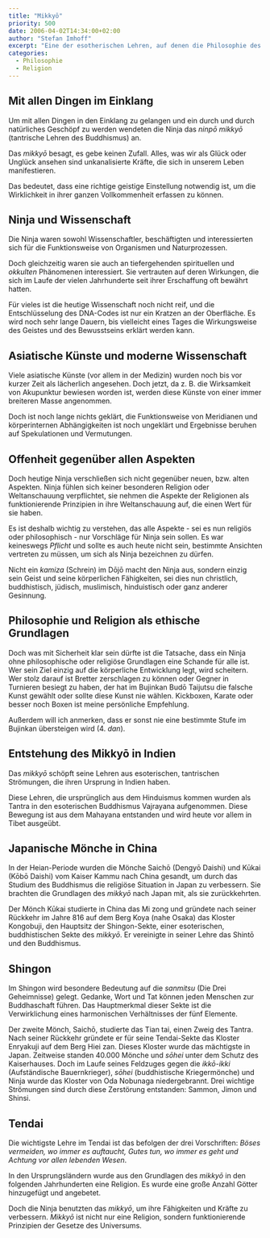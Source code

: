 ```yaml
---
title: "Mikkyō"
priority: 500
date: 2006-04-02T14:34:00+02:00
author: "Stefan Imhoff"
excerpt: "Eine der esotherischen Lehren, auf denen die Philosophie des Ninjutsu beruht, ist das Mikkyō. Entstanden in Indien, und von China aus durch japanische Mönche nach Japan gebracht, ist diese Lehre eine interessante Erweiterung für den geistigen Wachstum des Ninja."
categories:
  - Philosophie
  - Religion
---
```


## Mit allen Dingen im Einklang

Um mit allen Dingen in den Einklang zu gelangen und ein durch und durch natürliches Geschöpf zu werden wendeten die Ninja das _ninpō mikkyō_ (tantrische Lehren des Buddhismus) an.

Das _mikkyō_ besagt, es gebe keinen Zufall. Alles, was wir als Glück oder Unglück ansehen sind unkanalisierte Kräfte, die sich in unserem Leben manifestieren.

Das bedeutet, dass eine richtige geistige Einstellung notwendig ist, um die Wirklichkeit in ihrer ganzen Vollkommenheit erfassen zu können.

## Ninja und Wissenschaft

Die Ninja waren sowohl Wissenschaftler, beschäftigten und interessierten sich für die Funktionsweise von Organismen und Naturprozessen.

Doch gleichzeitig waren sie auch an tiefergehenden spirituellen und _okkulten_ Phänomenen interessiert. Sie vertrauten auf deren Wirkungen, die sich im Laufe der vielen Jahrhunderte seit ihrer Erschaffung oft bewährt hatten.

Für vieles ist die heutige Wissenschaft noch nicht reif, und die Entschlüsselung des DNA-Codes ist nur ein Kratzen an der Oberfläche. Es wird noch sehr lange Dauern, bis vielleicht eines Tages die Wirkungsweise des Geistes und des Bewusstseins erklärt werden kann.

## Asiatische Künste und moderne Wissenschaft

Viele asiatische Künste (vor allem in der Medizin) wurden noch bis vor kurzer Zeit als lächerlich angesehen. Doch jetzt, da z. B. die Wirksamkeit von Akupunktur bewiesen worden ist, werden diese Künste von einer immer breiteren Masse angenommen.

Doch ist noch lange nichts geklärt, die Funktionsweise von Meridianen und körperinternen Abhängigkeiten ist noch ungeklärt und Ergebnisse beruhen auf Spekulationen und Vermutungen.

## Offenheit gegenüber allen Aspekten

Doch heutige Ninja verschließen sich nicht gegenüber neuen, bzw. alten Aspekten. Ninja fühlen sich keiner besonderen Religion oder Weltanschauung verpflichtet, sie nehmen die Aspekte der Religionen als funktionierende Prinzipien in ihre Weltanschauung auf, die einen Wert für sie haben.

Es ist deshalb wichtig zu verstehen, das alle Aspekte - sei es nun religiös oder philosophisch - nur Vorschläge für Ninja sein sollen. Es war keineswegs _Pflicht_ und sollte es auch heute nicht sein, bestimmte Ansichten vertreten zu müssen, um sich als Ninja bezeichnen zu dürfen.

Nicht ein _kamiza_ (Schrein) im Dōjō macht den Ninja aus, sondern einzig sein Geist und seine körperlichen Fähigkeiten, sei dies nun christlich, buddhistisch, jüdisch, muslimisch, hinduistisch oder ganz anderer Gesinnung.

## Philosophie und Religion als ethische Grundlagen

Doch was mit Sicherheit klar sein dürfte ist die Tatsache, dass ein Ninja ohne philosophische oder religiöse Grundlagen eine Schande für alle ist. Wer sein Ziel einzig auf die körperliche Entwicklung legt, wird scheitern. Wer stolz darauf ist Bretter zerschlagen zu können oder Gegner in Turnieren besiegt zu haben, der hat im Bujinkan Budō Taijutsu die falsche Kunst gewählt oder sollte diese Kunst nie wählen. Kickboxen, Karate oder besser noch Boxen ist meine persönliche Empfehlung.

Außerdem will ich anmerken, dass er sonst nie eine bestimmte Stufe im Bujinkan übersteigen wird (4. _dan_).

## Entstehung des Mikkyō in Indien

Das _mikkyō_ schöpft seine Lehren aus esoterischen, tantrischen Strömungen, die ihren Ursprung in Indien haben.

Diese Lehren, die ursprünglich aus dem Hinduismus kommen wurden als Tantra in den esoterischen Buddhismus Vajrayana aufgenommen. Diese Bewegung ist aus dem Mahayana entstanden und wird heute vor allem in Tibet ausgeübt.

## Japanische Mönche in China

In der Heian-Periode wurden die Mönche Saichō (Dengyō Daishi) und Kūkai (Kōbō Daishi) vom Kaiser Kammu nach China gesandt, um durch das Studium des Buddhismus die religiöse Situation in Japan zu verbessern. Sie brachten die Grundlagen des _mikkyō_ nach Japan mit, als sie zurückkehrten.

Der Mönch Kūkai studierte in China das Mi zong und gründete nach seiner Rückkehr im Jahre 816 auf dem Berg Koya (nahe Osaka) das Kloster Kongobuji, den Hauptsitz der Shingon-Sekte, einer esoterischen, buddhistischen Sekte des _mikkyō_. Er vereinigte in seiner Lehre das Shintō und den Buddhismus.

## Shingon

Im Shingon wird besondere Bedeutung auf die _sanmitsu_ (Die Drei Geheimnisse) gelegt. Gedanke, Wort und Tat können jeden Menschen zur Buddhaschaft führen. Das Hauptmerkmal dieser Sekte ist die Verwirklichung eines harmonischen Verhältnisses der fünf Elemente.

Der zweite Mönch, Saichō, studierte das Tian tai, einen Zweig des Tantra. Nach seiner Rückkehr gründete er für seine Tendai-Sekte das Kloster Enryakuji auf dem Berg Hiei zan. Dieses Kloster wurde das mächtigste in Japan. Zeitweise standen 40.000 Mönche und _sōhei_ unter dem Schutz des Kaiserhauses. Doch im Laufe seines Feldzuges gegen die _ikkō-ikki_ (Aufständische Bauernkrieger), _sōhei_ (buddhistische Kriegermönche) und Ninja wurde das Kloster von Oda Nobunaga niedergebrannt. Drei wichtige Strömungen sind durch diese Zerstörung entstanden: Sammon, Jimon und Shinsi.

## Tendai

Die wichtigste Lehre im Tendai ist das befolgen der drei Vorschriften: _Böses vermeiden, wo immer es auftaucht, Gutes tun, wo immer es geht und Achtung vor allen lebenden Wesen_.

In den Ursprungsländern wurde aus den Grundlagen des _mikkyō_ in den folgenden Jahrhunderten eine Religion. Es wurde eine große Anzahl Götter hinzugefügt und angebetet.

Doch die Ninja benutzten das _mikkyō_, um ihre Fähigkeiten und Kräfte zu verbessern. _Mikkyō_ ist nicht nur eine Religion, sondern funktionierende Prinzipien der Gesetze des Universums.
